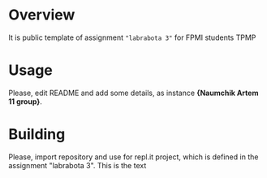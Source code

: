 # Overview

It is public template of assignment `"labrabota 3"` for FPMI students
TPMP

# Usage

Please, edit README and add some details, as instance **{Naumchik Artem 11 group}**.

# Building

Please, import repository and use for repl.it project, which is defined in the assignment "labrabota 3".
This is the text
